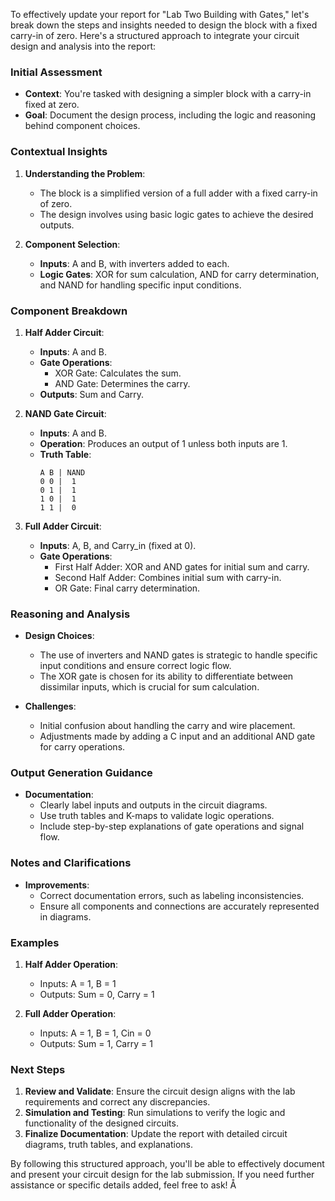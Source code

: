To effectively update your report for "Lab Two Building with Gates," let's break down the steps and insights needed to design the block with a fixed carry-in of zero. Here's a structured approach to integrate your circuit design and analysis into the report:

### Initial Assessment
- **Context**: You're tasked with designing a simpler block with a carry-in fixed at zero.
- **Goal**: Document the design process, including the logic and reasoning behind component choices.

### Contextual Insights
1. **Understanding the Problem**:
   - The block is a simplified version of a full adder with a fixed carry-in of zero.
   - The design involves using basic logic gates to achieve the desired outputs.

2. **Component Selection**:
   - **Inputs**: A and B, with inverters added to each.
   - **Logic Gates**: XOR for sum calculation, AND for carry determination, and NAND for handling specific input conditions.

### Component Breakdown
1. **Half Adder Circuit**:
   - **Inputs**: A and B.
   - **Gate Operations**:
     - XOR Gate: Calculates the sum.
     - AND Gate: Determines the carry.
   - **Outputs**: Sum and Carry.

2. **NAND Gate Circuit**:
   - **Inputs**: A and B.
   - **Operation**: Produces an output of 1 unless both inputs are 1.
   - **Truth Table**:
     ```
     A B | NAND
     0 0 |  1
     0 1 |  1
     1 0 |  1
     1 1 |  0
     ```

3. **Full Adder Circuit**:
   - **Inputs**: A, B, and Carry_in (fixed at 0).
   - **Gate Operations**:
     - First Half Adder: XOR and AND gates for initial sum and carry.
     - Second Half Adder: Combines initial sum with carry-in.
     - OR Gate: Final carry determination.

### Reasoning and Analysis
- **Design Choices**:
  - The use of inverters and NAND gates is strategic to handle specific input conditions and ensure correct logic flow.
  - The XOR gate is chosen for its ability to differentiate between dissimilar inputs, which is crucial for sum calculation.

- **Challenges**:
  - Initial confusion about handling the carry and wire placement.
  - Adjustments made by adding a C input and an additional AND gate for carry operations.

### Output Generation Guidance
- **Documentation**:
  - Clearly label inputs and outputs in the circuit diagrams.
  - Use truth tables and K-maps to validate logic operations.
  - Include step-by-step explanations of gate operations and signal flow.

### Notes and Clarifications
- **Improvements**:
  - Correct documentation errors, such as labeling inconsistencies.
  - Ensure all components and connections are accurately represented in diagrams.

### Examples
1. **Half Adder Operation**:
   - Inputs: A = 1, B = 1
   - Outputs: Sum = 0, Carry = 1

2. **Full Adder Operation**:
   - Inputs: A = 1, B = 1, Cin = 0
   - Outputs: Sum = 1, Carry = 1

### Next Steps
1. **Review and Validate**: Ensure the circuit design aligns with the lab requirements and correct any discrepancies.
2. **Simulation and Testing**: Run simulations to verify the logic and functionality of the designed circuits.
3. **Finalize Documentation**: Update the report with detailed circuit diagrams, truth tables, and explanations.

By following this structured approach, you'll be able to effectively document and present your circuit design for the lab submission. If you need further assistance or specific details added, feel free to ask!
Å